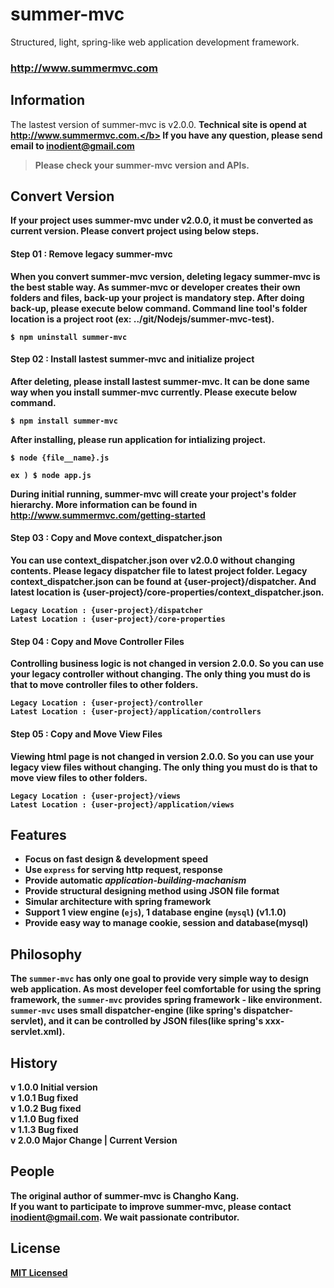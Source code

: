 # summer-mvc
Structured, light, spring-like web application development framework.      





### http://www.summermvc.com





## Information
The lastest version of summer-mvc is v2.0.0.
<b>Technical site is opend at http://www.summermvc.com.</b>
If you have any question, please send email to inodient@gmail.com

> Please check your summer-mvc version and APIs.





## Convert Version
If your project uses summer-mvc under v2.0.0, it must be converted as current version. Please convert project using below steps.





#### Step 01 : Remove legacy summer-mvc
When you convert summer-mvc version, deleting legacy summer-mvc is the best stable way. As summer-mvc or developer creates their own folders and files, <b>back-up</b> your project is mandatory step. After doing back-up, please execute below command.
Command line tool's folder location is a <b>project root</b> (ex: ../git/Nodejs/summer-mvc-test).
```
$ npm uninstall summer-mvc
```





#### Step 02 : Install lastest summer-mvc and initialize project
After deleting, please install lastest summer-mvc.
It can be done same way when you install summer-mvc currently.
Please execute below command.
```
$ npm install summer-mvc
```
After installing, please run application for intializing project.
```
$ node {file__name}.js
```
```
ex ) $ node app.js
```
During initial running, summer-mvc will create your project's folder hierarchy. More information can be found in http://www.summermvc.com/getting-started





#### Step 03 : Copy and Move context_dispatcher.json
You can use <b>context_dispatcher.json</b> over v2.0.0 without changing contents. Please legacy dispatcher file to latest project folder.
Legacy <b>context_dispatcher.json</b> can be found at <b>{user-project}/dispatcher</b>.
And latest location is <b>{user-project}/core-properties/context_dispatcher.json</b>.

```
Legacy Location : {user-project}/dispatcher
Latest Location : {user-project}/core-properties
```





#### Step 04 : Copy and Move Controller Files
Controlling business logic is not changed in version 2.0.0.
So you can use your legacy controller without changing.
The only thing you must do is that to move controller files to other folders.
```
Legacy Location : {user-project}/controller
Latest Location : {user-project}/application/controllers
```





#### Step 05 : Copy and Move View Files
Viewing html page is not changed in version 2.0.0.
So you can use your legacy view files without changing.
The only thing you must do is that to move view files to other folders.
```
Legacy Location : {user-project}/views
Latest Location : {user-project}/application/views
```





## Features       
- Focus on fast design & development speed
- Use `express` for serving http request, response
- Provide automatic *application-building-machanism*
- Provide structural designing method using **JSON** file format
- Simular architecture with spring framework
- Support 1 view engine (`ejs`), 1 database engine (`mysql`) (v1.1.0)
- Provide easy way to manage cookie, session and database(mysql)





## Philosophy    
The `summer-mvc` has only one goal to provide very simple way to design web application. As most developer feel comfortable for using the **spring framework**, the `summer-mvc` provides spring framework - like environment. `summer-mvc` uses small **dispatcher-engine** (like spring's dispatcher-servlet), and it can be controlled by **JSON files**(like spring's xxx-servlet.xml).      





## History
v 1.0.0 Initial version    
v 1.0.1 Bug fixed    
v 1.0.2 Bug fixed    
v 1.1.0 Bug fixed    
v 1.1.3 Bug fixed    
**v 2.0.0 Major Change | Current Version**





## People
The original author of summer-mvc is Changho Kang.  
If you want to participate to improve <b>summer-mvc</b>,
please contact <b>inodient@gmail.com</b>.
We wait passionate contributor.





## License
[MIT Licensed](https://github.com/inodient/summer-mvc/blob/master/LICENSE)  
